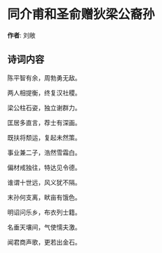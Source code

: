 # 同介甫和圣俞赠狄梁公裔孙

**作者**: 刘敞

## 诗词内容

陈平智有余，周勃勇无敌。

两人相提衡，终复汉社稷。

梁公柱石姿，独立谢群力。

匡居多直言，荐士有深画。

既扶将颓运，复起未然策。

事业兼二子，浩然雪霜白。

偏材戒独往，特达见令德。

谁谓十世远，风义犹不隔。

末孙何支离，畎亩有饿色。

明诏问乐乡，布衣列士籍。

名垂天壤间，气使懦夫激。

闻君商声歌，更若出金石。

